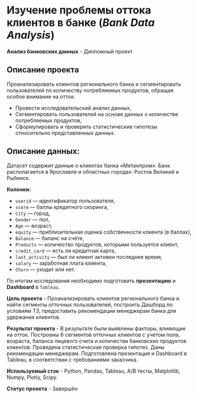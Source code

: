 # Изучение проблемы оттока клиентов в банке (*Bank Data Analysis*)
**Анализ банковских данных** - Дипломный проект


## Описание проекта

Проанализировать клиентов регионального банка и сегментировать пользователей по количеству потребляемых продуктов, обращая особое внимание на отток.

- Провеcти исследовательский анализ данных,
- Сегментировать пользователей на основе данных о количестве потребляемых продуктов,
- Сформулировать и проверить статистические гипотезы относительно представленных данных.

    
 ## Описание данных:

Датасет содержит данные о клиентах банка «Метанпром». Банк располагается в Ярославле и областных городах: Ростов Великий и Рыбинск.

**Колонки:**

- `userid` — идентификатор пользователя,
- `score` — баллы кредитного скоринга,
- `City` — город,
- `Gender` — пол,
- `Age` — возраст,
- `equity` — приблизительная оценка собственности клиента (в баллах),
- `Balance` — баланс на счёте,
- `Products` — количество продуктов, которыми пользуется клиент,
- `credit_card` — есть ли кредитная карта,
- `last_activity` —  был ли клиент активен последнее время,
- `salary` — заработная плата клиента,
- `Churn` — уходит или нет.

По итогам исследования необходимо подготовить **презентацию** и **Dashboard** в `Tableau`. 

**Цель проекта** - Проанализировать клиентов регионального банка и найти сегменты отточных пользователей, построить Дашборд по условиям ТЗ, предоставить рекомендации менеджерам банка для удержания клиентов.

**Результат проекта** -   В результате были выявлены факторы, влияющие на отток. Построены 6 сегментов отточных клиентов с учетом пола, возраста, баланса лицевого счета и количества банковских продуктов клиентов. Проведена статистическая проверка гипотез. Даны рекомендации менеджерам. Подготовлена презентация и Dashboard в Tableau, в соответствии с требованиями заказчика.

**Используемый стэк** - Python, Pandas, Tableau, A/B тесты, Matplotlib, Numpy, Plotly, Scipy.

**Статус проекта** - Завершён
